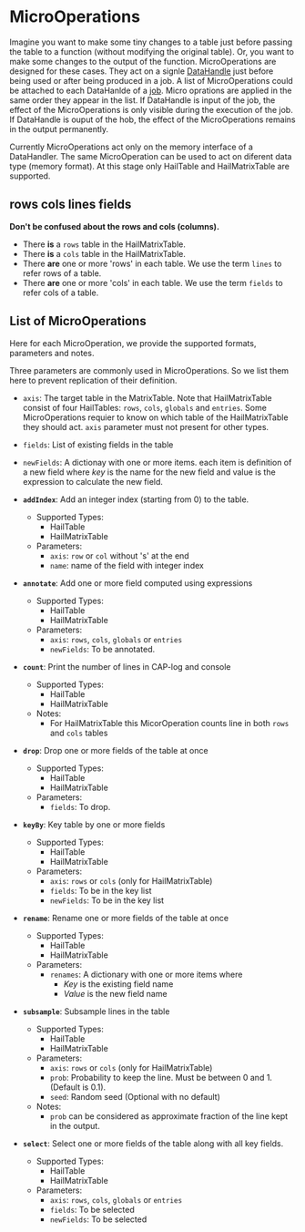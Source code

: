 # MicroOperations

Imagine you want to make some tiny changes to a table just before passing the table to a function (without modifying the original table).
Or, you want to make some changes to the output of the function.
MicroOperations are designed for these cases.
They act on a signle [DataHandle](DataHandle.md) just before being used or after being produced in a job.
A list of MicroOperations could be attached to each DataHanlde of a [job](Job.md).
Micro oprations are applied in the same order they appear in the list.
If DataHandle is input of the job, the effect of the MicroOperations is only visible during the execution of the job.
If DataHandle is ouput of the hob, the effect of the MicroOperations remains in the output permanently.

Currently MicroOperations act only on the memory interface of a DataHandler.
The same MicroOperation can be used to act on diferent data type (memory format).
At this stage only HailTable and HailMatrixTable are supported.

## rows cols lines fields
**Don't be confused about the rows and cols (columns).**
- There **is** a `rows` table in the HailMatrixTable.
- There **is** a `cols` table in the HailMatrixTable.
- There **are** one or more 'rows' in each table. We use the term `lines` to refer rows of a table.
- There **are** one or more 'cols' in each table. We use the term `fields` to refer cols of a table.


## List of MicroOperations

Here for each MicroOperation, we provide the supported formats, parameters and notes.

Three parameters are commonly used in MicroOperations. So we list them here to prevent replication of their definition.
- `axis`: The target table in the MatrixTable. Note that HailMatrixTable consist of four HailTables: `rows`, `cols`, `globals` and `entries`. Some MicroOperations requier to know on which table of the HailMatrixTable they should act. `axis` parameter must not present for other types.
- `fields`: List of existing fields in the table
- `newFields`: A dictionay with one or more items. each item is definition of a new field where *key* is the name for the new field and value is the expression to calculate the new field.


- **`addIndex`**: Add an integer index (starting from 0) to the table.
    - Supported Types:
        - HailTable
        - HailMatrixTable
    - Parameters:
        - `axis`: `row` or `col` without 's' at the end
        - `name`: name of the field with integer index


- **`annotate`**: Add one or more field computed using expressions
    - Supported Types:
        - HailTable
        - HailMatrixTable
    - Parameters:
        - `axis`: `rows`, `cols`, `globals` or `entries`
        - `newFields`: To be annotated.

- **`count`**: Print the number of lines in CAP-log and console
    - Supported Types:
        - HailTable
        - HailMatrixTable
    - Notes:
        - For HailMatrixTable this MicorOperation counts line in both `rows` and `cols` tables

- **`drop`**: Drop one or more fields of the table at once
    - Supported Types:
        - HailTable
        - HailMatrixTable
    - Parameters:
        - `fields`: To drop.

- **`keyBy`**: Key table by one or more fields
    - Supported Types:
        - HailTable
        - HailMatrixTable
    - Parameters:
        - `axis`: `rows` or `cols` (only for HailMatrixTable)
        - `fields`: To be in the key list
        - `newFields`: To be in the key list

- **`rename`**: Rename one or more fields of the table at once
    - Supported Types:
        - HailTable
        - HailMatrixTable
    - Parameters:
        - `renames`: A dictionary with one or more items where
            - *Key* is the existing field name
            - *Value* is the new field name

- **`subsample`**: Subsample lines in the table
    - Supported Types:
        - HailTable
        - HailMatrixTable
    - Parameters:
        - `axis`: `rows` or `cols` (only for HailMatrixTable)
        - `prob`: Probability to keep the line. Must be between 0 and 1. (Default is 0.1).
        - `seed`: Random seed (Optional with no default)
    - Notes:
        - `prob` can be considered as approximate fraction of the line kept in the output.

- **`select`**: Select one or more fields of the table along with all key fields.
    - Supported Types:
        - HailTable
        - HailMatrixTable
    - Parameters:
        - `axis`: `rows`, `cols`, `globals` or `entries`
        - `fields`: To be selected
        - `newFields`: To be selected


